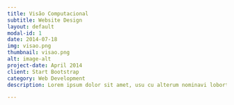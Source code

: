 ```yaml
---
title: Visão Computacional
subtitle: Website Design
layout: default
modal-id: 1
date: 2014-07-18
img: visao.png
thumbnail: visao.png
alt: image-alt
project-date: April 2014
client: Start Bootstrap
category: Web Development
description: Lorem ipsum dolor sit amet, usu cu alterum nominavi lobortis. At duo novum diceret. Tantas apeirian vix et, usu sanctus postulant inciderint ut, populo diceret necessitatibus in vim. Cu eum dicam feugiat noluisse.

---
```

